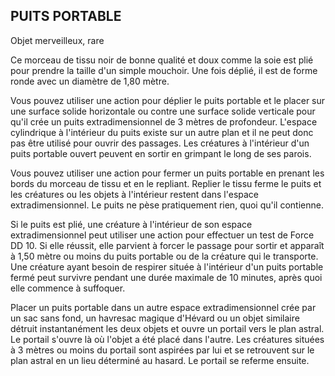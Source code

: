 ## PUITS PORTABLE

Objet merveilleux, rare

Ce morceau de tissu noir de bonne qualité et doux comme
la soie est plié pour prendre la taille d'un simple mouchoir.
Une fois déplié, il est de forme ronde avec un diamètre de
1,80 mètre.

Vous pouvez utiliser une action pour déplier le puits
portable et le placer sur une surface solide horizontale ou
contre une surface solide verticale pour qu'il crée un puits
extradimensionnel de 3 mètres de profondeur. L'espace
cylindrique à l'intérieur du puits existe sur un autre plan et il
ne peut donc pas être utilisé pour ouvrir des passages. Les
créatures à l'intérieur d'un puits portable ouvert peuvent en
sortir en grimpant le long de ses parois.

Vous pouvez utiliser une action pour fermer un puits
portable en prenant les bords du morceau de tissu et en le
repliant. Replier le tissu ferme le puits et les créatures ou les
objets à l'intérieur restent dans l'espace extradimensionnel.
Le puits ne pèse pratiquement rien, quoi qu'il contienne.

Si le puits est plié, une créature à l'intérieur de son espace
extradimensionnel peut utiliser une action pour effectuer
un test de Force DD 10. Si elle réussit, elle parvient à forcer
le passage pour sortir et apparaît à 1,50 mètre ou moins
du puits portable ou de la créature qui le transporte. Une
créature ayant besoin de respirer située à l'intérieur d'un
puits portable fermé peut survivre pendant une durée
maximale de 10 minutes, après quoi elle commence à
suffoquer.

Placer un puits portable dans un autre espace
extradimensionnel crée par un sac sans fond, un
havresac magique d'Hévard ou un objet similaire détruit
instantanément les deux objets et ouvre un portail vers le
plan astral. Le portail s'ouvre là où l'objet a été placé dans
l'autre. Les créatures situées à 3 mètres ou moins du portail
sont aspirées par lui et se retrouvent sur le plan astral en
un lieu déterminé au hasard. Le portail se referme ensuite.
